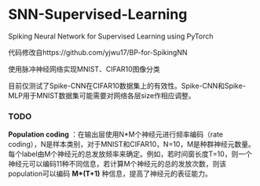 # SNN-Supervised-Learning
Spiking Neural Network for Supervised Learning using PyTorch

代码修改自https://github.com/yjwu17/BP-for-SpikingNN

使用脉冲神经网络实现MNIST、CIFAR10图像分类

目前仅测试了Spike-CNN在CIFAR10数据集上的有效性。Spike-CNN和Spike-MLP用于MNIST数据集可能需要对网络各层size作相应调整。

### TODO

**Population coding**  ：在输出层使用N*M个神经元进行频率编码（rate coding），N是样本类别，对于MNIST和CIFAR10，N=10，M是种群神经元数量。每个label由M个神经元的总发放频率来确定。例如，若时间窗长度T=10，则一个神经元可以编码11种不同信息，若计算M个神经元的总的发放次数，则该population可以编码 **M\*(T+1)** 种信息，提高了神经元的表征能力。

